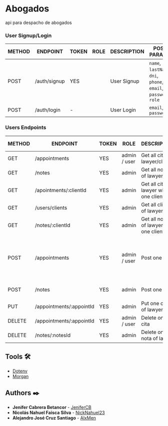 # Abogados

api para despacho de abogados

### User Signup/Login

METHOD | ENDPOINT         | TOKEN | ROLE | DESCRIPTION              | POST PARAMS                                                                                   | RETURNS
-------|------------------|-------|------|--------------------------|-----------------------------------------------------------------------------------------------|--------------------
POST   | /auth/signup     | YES   |      | User Signup              | `name`, `lastName`, `dni`, `phone`, `email`, `password`, `role` | `token`
POST   | /auth/login      | -     |      | User Login               | `email`, `password`                                             | `token`

### Users Endpoints

METHOD | ENDPOINT         | TOKEN | ROLE | DESCRIPTION              | POST PARAMS                                     | RETURNS
-------|------------------|-------|------|--------------------------|-------------------------------------------------|--------------------
GET    | /appointments | YES | admin / user | Get all citas of lawyer/client |  | `Array Object`
GET    | /notes | YES | admin | Get all notas of lawyer |  | `Array Object`
GET    | /apointments/:clientId | YES | admin | Get all citas of lawyer with one client | `clientId` | `Array Object` 
GET    | /users/clients | YES | admin | Get all clients of lawyer |  | `Array Object`
GET    | /notes/:clientId | YES | admin | Get all notas of lawyer with one client | `clientId` | `Array Object`  
POST    | /appointments | YES | admin / user | Post one cita | `date`, `hour`, `modality`, `ambit`, `client`, `lawyer`, `message` | `Object`
POST    | /notes | YES | admin | Post one note | `text`, `client`, `lawyer` | `Object`
PUT     | /appointments/:appointId | YES | admin | Put one cita of lawyer | `appointId`, `date`, `hour` | `Object`
DELETE  | /appointments/:appointId | YES | admin / user | Delete one cita | `appointId` | `delete Object`
DELETE  | /notes/:notesId | YES | admin | Delete one nota of lawyer | `notesId` | `delete Object`

## Tools 🛠️

* [Dotenv](https://www.npmjs.com/package/dotenv)
* [Morgan](https://www.npmjs.com/package/morgan)

## Authors ✒️

* **Jenifer Cabrera Betancor** - [JeniferCB](https://github.com/JeniferCB)
* **Nicolás Nahuel Faisca Silva** - [NickNahuel23](https://github.com/NickNahuel23)
* **Alejandro José Cruz Santiago** - [AlxMen](https://github.com/AlxMen)
